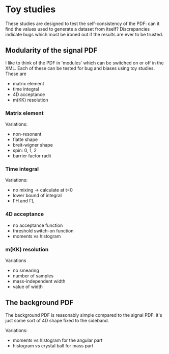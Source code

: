 # Toy studies

These studies are designed to test the self-consistency of the PDF: can it find the values used to generate a dataset from itself?
Discrepancies indicate bugs which must be ironed out if the results are ever to be trusted.

## Modularity of the signal PDF

I like to think of the PDF in 'modules' which can be switched on or off in the XML.
Each of these can be tested for bug and biases using toy studies.
These are

- matrix element
- time integral
- 4D acceptance
- m(KK) resolution

### Matrix element

Variations:
- non-resonant
- flatte shape
- breit-wigner shape
- spin: 0, 1, 2
- barrier factor radii

### Time integral

Variations:
- no mixing -> calculate at t=0
- lower bound of integral
- ΓH and ΓL

### 4D acceptance

- no acceptance function
- threshold switch-on function
- moments vs histogram

### m(KK) resolution

Variations
- no smearing
- number of samples
- mass-independent width
- value of width

## The background PDF

The background PDF is reasonably simple compared to the signal PDF: it's just some sort of 4D shape fixed to the sideband.

Variations:
- moments vs histogram for the angular part
- histogram vs crystal ball for mass part


